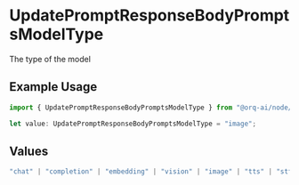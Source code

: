 # UpdatePromptResponseBodyPromptsModelType

The type of the model

## Example Usage

```typescript
import { UpdatePromptResponseBodyPromptsModelType } from "@orq-ai/node/models/operations";

let value: UpdatePromptResponseBodyPromptsModelType = "image";
```

## Values

```typescript
"chat" | "completion" | "embedding" | "vision" | "image" | "tts" | "stt" | "rerank" | "moderations"
```